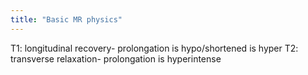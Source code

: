 ```yaml
---
title: "Basic MR physics"
---
```

T1: longitudinal recovery- prolongation is hypo/shortened is hyper
T2: transverse relaxation- prolongation is hyperintense

